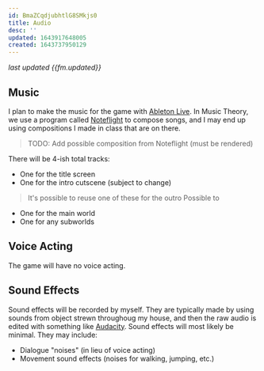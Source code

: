 ```yaml
---
id: BmaZCqdjubhtlG8SMkjs0
title: Audio
desc: ''
updated: 1643917648005
created: 1643737950129
---
```

*last updated {{fm.updated}}*

## Music
I plan to make the music for the game with [Ableton Live](https://www.ableton.com/en/live/). In Music Theory, we use a program called [Noteflight](https://www.noteflight.com/) to compose songs, and I may end up using compositions I made in class that are on there.

> TODO: Add possible composition from Noteflight (must be rendered)

There will be 4-ish total tracks:
- One for the title screen
- One for the intro cutscene (subject to change)
> It's possible to reuse one of these for the outro Possible to
- One for the main world
- One for any subworlds

## Voice Acting
The game will have no voice acting.

## Sound Effects
Sound effects will be recorded by myself. They are typically made by using sounds from object strewn throughoug my house, and then the raw audio is edited with something like [Audacity](https://www.audacityteam.org/). Sound effects will most likely be minimal. They may include:
- Dialogue "noises" (in lieu of voice acting)
- Movement sound effects (noises for walking, jumping, etc.)
